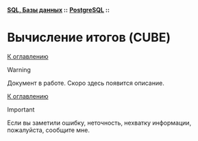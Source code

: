 **[SQL, Базы данных](../../README.md#sql-and-db) ::** 
**[PostgreSQL](../../README.md#sql-and-db-postgresql) ::**
# Вычисление итогов (CUBE)

<!--

-->

[К оглавлению](../../README.md#sql-and-db-postgresql)

> [!WARNING]
> Документ в работе. Скоро здесь появится описание.

[К оглавлению](../../README.md#sql-and-db-postgresql)

> [!IMPORTANT]
> Если вы заметили ошибку, неточность, нехватку информации, пожалуйста, сообщите мне.
